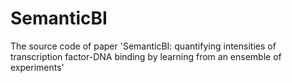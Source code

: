 # SemanticBI
The source code of paper 'SemanticBI: quantifying intensities of transcription factor-DNA binding by learning from an ensemble of experiments'

